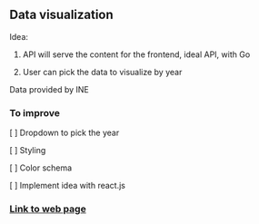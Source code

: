 ## Data visualization ##

Idea:

1. API will serve the content for the frontend, ideal API, with Go

2. User can pick the data to visualize by year

Data provided by INE 

### To improve ###

  [ ] Dropdown to pick the year

  [ ] Styling

  [ ] Color schema

  [ ] Implement idea with react.js

### [Link to web page](https://lfergon.github.io/populationspainmigration/) ###

